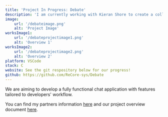 ```yaml
---
title: 'Project In Progress: Debate'
description: 'I am currently working with Kieran Shore to create a collaborative chat app designed specifically for developers and programmers.'
image:
    url: '/debateimage.png'
    alt: 'Project Image'
worksImage1:
    url: '/debateprojectimage1.png'
    alt: 'Overview 1'
worksImage2:
    url: '/debateprojectimage2.png'
    alt: 'Overview 2'
platform: VSCode
stack: C
website: See the git respository below for our progress!
github: https://github.com/ReCore-sys/Debate
---
```

We are aiming to develop a fully functional chat application with features tailored to developers' workflow.

You can find my partners information [here](https://github.com/ReCore-sys) and our project overview document [here](/DebateProjectOverview.pdf).

